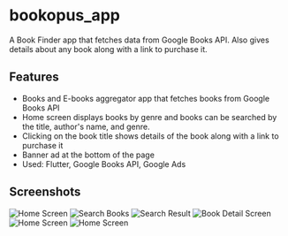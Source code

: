 # bookopus_app

A Book Finder app that fetches data from Google Books API. Also gives details about any book along with a link to purchase it.

## Features

- Books and E-books aggregator app that fetches books from Google Books API
- Home screen displays books by genre and books can be searched by the title, author's name, and genre.
- Clicking on the book title shows details of the book along with a link to purchase it
- Banner ad at the bottom of the page
- Used: Flutter, Google Books API, Google Ads

## Screenshots

![Home Screen](screenshots/Screenshot_1655901995.png)
![Search Books](screenshots/Screenshot_1655902092.png)
![Search Result](screenshots/Screenshot_1655902104.png)
![Book Detail Screen](screenshots/Screenshot_1655902150.png)
![Home Screen](screenshots/Screenshot_1655902271.png)
![Home Screen](screenshots/Screenshot_1655902290.png)
